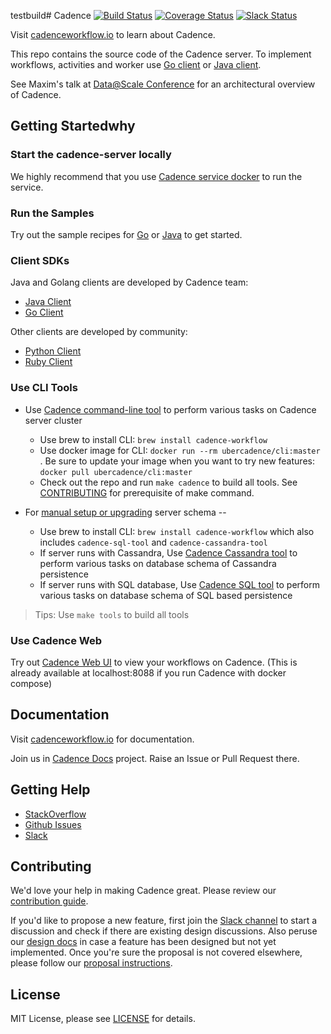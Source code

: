 testbuild# Cadence
[![Build Status](https://badge.buildkite.com/159887afd42000f11126f85237317d4090de97b26c287ebc40.svg?theme=github&branch=master)](https://buildkite.com/uberopensource/cadence-server)
[![Coverage Status](https://coveralls.io/repos/github/uber/cadence/badge.svg)](https://coveralls.io/github/uber/cadence)
[![Slack Status](https://img.shields.io/badge/slack-join_chat-white.svg?logo=slack&style=social)](http://t.uber.com/cadence-slack)

Visit [cadenceworkflow.io](https://cadenceworkflow.io) to learn about Cadence.

This repo contains the source code of the Cadence server. To implement workflows, activities and worker use [Go client](https://github.com/uber-go/cadence-client) or [Java client](https://github.com/uber-java/cadence-client).

See Maxim's talk at [Data@Scale Conference](https://atscaleconference.com/videos/cadence-microservice-architecture-beyond-requestreply) for an architectural overview of Cadence.

## Getting Startedwhy

### Start the cadence-server locally

We highly recommend that you use [Cadence service docker](docker/README.md) to run the service.

### Run the Samples

Try out the sample recipes for [Go](https://github.com/uber-common/cadence-samples) or [Java](https://github.com/uber/cadence-java-samples) to get started.

### Client SDKs
Java and Golang clients are developed by Cadence team:
* [Java Client](https://github.com/uber/cadence-java-client)
* [Go Client](https://github.com/uber-go/cadence-client)

Other clients are developed by community:
* [Python Client](https://github.com/firdaus/cadence-python)
* [Ruby Client](https://github.com/coinbase/cadence-ruby)

### Use CLI Tools

* Use [Cadence command-line tool](https://cadenceworkflow.io/docs/cli/) to perform various tasks on Cadence server cluster
  * Use brew to install CLI: `brew install cadence-workflow`
  * Use docker image for CLI: `docker run --rm ubercadence/cli:master `. Be sure to update your image when you want to try new features: `docker pull ubercadence/cli:master `
  * Check out the repo and run `make cadence` to build all tools. See [CONTRIBUTING](CONTRIBUTING.md) for prerequisite of make command.
  
  
* For [manual setup or upgrading](docs/persistence.md) server schema --
  * Use brew to install CLI: `brew install cadence-workflow` which also includes `cadence-sql-tool` and `cadence-cassandra-tool`
  * If server runs with Cassandra, Use [Cadence Cassandra tool](tools/cassandra/README.md) to perform various tasks on database schema of Cassandra persistence
  * If server runs with SQL database, Use [Cadence SQL tool](tools/sql/README.md) to perform various tasks on database schema of SQL based persistence

> Tips: Use `make tools` to build all tools

### Use Cadence Web

Try out [Cadence Web UI](https://github.com/uber/cadence-web) to view your workflows on Cadence.
(This is already available at localhost:8088 if you run Cadence with docker compose)

## Documentation

Visit [cadenceworkflow.io](https://cadenceworkflow.io) for documentation.
 
Join us in [Cadence Docs](https://github.com/uber/cadence-docs) project. Raise an Issue or Pull Request there.

## Getting Help
* [StackOverflow](https://stackoverflow.com/questions/tagged/cadence-workflow)
* [Github Issues](https://github.com/uber/cadence/issues)
* [Slack](http://t.uber.com/cadence-slack)

## Contributing

We'd love your help in making Cadence great. Please review our [contribution guide](CONTRIBUTING.md).

If you'd like to propose a new feature, first join the [Slack channel](http://t.uber.com/cadence-slack) to start a discussion and check if there are existing design discussions. Also peruse our [design docs](docs/design/index.md) in case a feature has been designed but not yet implemented. Once you're sure the proposal is not covered elsewhere, please follow our [proposal instructions](PROPOSALS.md).

## License

MIT License, please see [LICENSE](https://github.com/uber/cadence/blob/master/LICENSE) for details.
